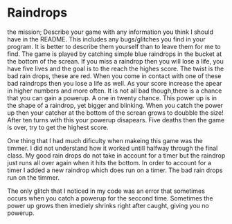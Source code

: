 Raindrops
=========
the mission;
Describe your game with any information you think I should have in the README. This includes any bugs/glitches you find in your program. It is better to describe them yourself than to leave them for me to find.
The game is played by catching simple blue raindrops in the bucket at the bottom of the screan. 
If you miss a raindrop then you will lose a life, you have five lives and the goal is to the reach the highes score.
The twist is the bad rain drops, these are red.
When you come in contact with one of these bad raindrops then you lose a life as well.
As your score increase the apear in higher numbers and more often.
It is not all bad though,there is a chance that you can gain a powerup. A one in twenty chance.
This power up is in the shape of a raindrop, yet bigger and blinking.
When you catch the power up then your catcher at the bottom of the screan grows to doubble the size!
After ten turns with this your powerup disapears.
Five deaths then the game is over, try to get the highest score.

One thing that I had much dificulty when makeing this game was the timmer.
I did not understand how it worked untill halfway through the final class.
My good rain drops do not take in account for a timer but the raindrop just runs all over again when it hits the bottom.
In order to account for a timer I added a new raindrop which does run on a timer.
The bad rain drops run on the timmer.

The only glitch that I noticed in my code was an error that sometimes occurs when you catch a powerup for the seccond time.
Sometimes the power up grows then imediely shrinks right after caught, giving you no powerup.
